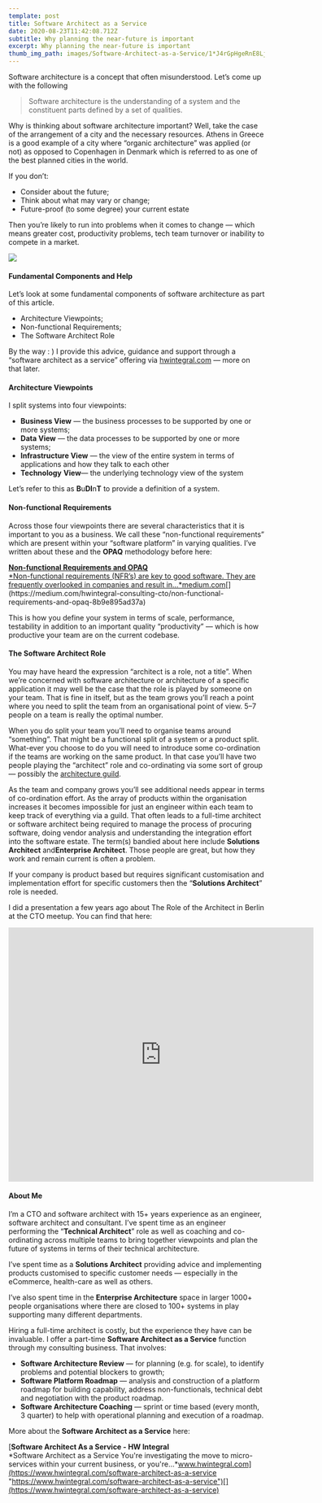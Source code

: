 ```yaml
---
template: post
title: Software Architect as a Service
date: 2020-08-23T11:42:08.712Z
subtitle: Why planning the near-future is important
excerpt: Why planning the near-future is important
thumb_img_path: images/Software-Architect-as-a-Service/1*J4rGpHgeRnE8Ljnxb6lMyA.jpeg
---
```

Software architecture is a concept that often misunderstood. Let’s come up with the following

> Software architecture is the understanding of a system and the constituent parts defined by a set of qualities.

Why is thinking about software architecture important? Well, take the case of the arrangement of a city and the necessary resources. Athens in Greece is a good example of a city where “organic architecture” was applied (or not) as opposed to Copenhagen in Denmark which is referred to as one of the best planned cities in the world.

If you don’t:

*   Consider about the future;
*   Think about what may vary or change;
*   Future-proof (to some degree) your current estate

Then you’re likely to run into problems when it comes to change — which means greater cost, productivity problems, tech team turnover or inability to compete in a market.

![](/images/Software-Architect-as-a-Service/1*J4rGpHgeRnE8Ljnxb6lMyA.jpeg)

#### Fundamental Components and Help

Let’s look at some fundamental components of software architecture as part of this article.

*   Architecture Viewpoints;
*   Non-functional Requirements;
*   The Software Architect Role

By the way : ) I provide this advice, guidance and support through a “software architect as a service” offering via [hwintegral.com](https://www.hwintegral.com/software-architect-as-a-service) — more on that later.

#### Architecture Viewpoints

I split systems into four viewpoints:

*   **Business View** — the business processes to be supported by one or more systems;
*   **Data View** — the data processes to be supported by one or more systems;
*   **Infrastructure View** — the view of the entire system in terms of applications and how they talk to each other
*   **Technology** **View**— the underlying technology view of the system

Let’s refer to this as **B**u**DI**n**T** to provide a definition of a system.

#### Non-functional Requirements

Across those four viewpoints there are several characteristics that it is important to you as a business. We call these “non-functional requirements” which are present within your “software platform” in varying qualities. I’ve written about these and the **OPAQ** methodology before here:

[**Non-functional Requirements and OPAQ**  
*Non-functional requirements (NFR’s) are key to good software. They are frequently overlooked in companies and result in…*medium.com](https://medium.com/hwintegral-consulting-cto/non-functional-requirements-and-opaq-8b9e895ad37a "https://medium.com/hwintegral-consulting-cto/non-functional-requirements-and-opaq-8b9e895ad37a")[](https://medium.com/hwintegral-consulting-cto/non-functional-requirements-and-opaq-8b9e895ad37a)

This is how you define your system in terms of scale, performance, testability in addition to an important quality “productivity” — which is how productive your team are on the current codebase.

#### The Software Architect Role

You may have heard the expression “architect is a role, not a title”. When we’re concerned with software architecture or architecture of a specific application it may well be the case that the role is played by someone on your team. That is fine in itself, but as the team grows you’ll reach a point where you need to split the team from an organisational point of view. 5–7 people on a team is really the optimal number.

When you do split your team you’ll need to organise teams around “something”. That might be a functional split of a system or a product split. What-ever you choose to do you will need to introduce some co-ordination if the teams are working on the same product. In that case you’ll have two people playing the “architect” role and co-ordinating via some sort of group — possibly the [architecture guild](https://medium.com/@jonathan.holloway/software-design-workshops-and-the-architecture-guild-1e8f34924e25).

As the team and company grows you’ll see additional needs appear in terms of co-ordination effort. As the array of products within the organisation increases it becomes impossible for just an engineer within each team to keep track of everything via a guild. That often leads to a full-time architect or software architect being required to manage the process of procuring software, doing vendor analysis and understanding the integration effort into the software estate. The term(s) bandied about here include **Solutions Architect** and**Enterprise Architect**. Those people are great, but how they work and remain current is often a problem.

If your company is product based but requires significant customisation and implementation effort for specific customers then the “**Solutions Architect**” role is needed.

I did a presentation a few years ago about The Role of the Architect in Berlin at the CTO meetup. You can find that here:

<iframe src="https://www.slideshare.net/slideshow/embed_code/key/sPLL5WNFJk5z1F" width="600" height="500" frameborder="0" scrolling="no"></iframe>

#### About Me

I’m a CTO and software architect with 15+ years experience as an engineer, software architect and consultant. I’ve spent time as an engineer performing the “**Technical Architect**” role as well as coaching and co-ordinating across multiple teams to bring together viewpoints and plan the future of systems in terms of their technical architecture.

I’ve spent time as a **Solutions Architect** providing advice and implementing products customised to specific customer needs — especially in the eCommerce, health-care as well as others.

I’ve also spent time in the **Enterprise Architecture** space in larger 1000+ people organisations where there are closed to 100+ systems in play supporting many different departments.

Hiring a full-time architect is costly, but the experience they have can be invaluable. I offer a part-time **Software Architect as a Service** function through my consulting business. That involves:

*   **Software Architecture Review** — for planning (e.g. for scale), to identify problems and potential blockers to growth;
*   **Software Platform Roadmap** — analysis and construction of a platform roadmap for building capability, address non-functionals, technical debt and negotiation with the product roadmap.
*   **Software Architecture Coaching** — sprint or time based (every month, 3 quarter) to help with operational planning and execution of a roadmap.

More about the **Software Architect as a Service** here:

[**Software Architect As a Service - HW Integral**  
*Software Architect as a Service You're investigating the move to micro-services within your current business, or you're…*www.hwintegral.com](https://www.hwintegral.com/software-architect-as-a-service "https://www.hwintegral.com/software-architect-as-a-service")[](https://www.hwintegral.com/software-architect-as-a-service)
